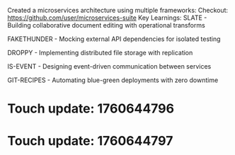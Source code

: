 Created a microservices architecture using multiple frameworks:
Checkout: https://github.com/user/microservices-suite
Key Learnings:
SLATE - Building collaborative document editing with operational transforms

FAKETHUNDER - Mocking external API dependencies for isolated testing

DROPPY - Implementing distributed file storage with replication

IS-EVENT - Designing event-driven communication between services

GIT-RECIPES - Automating blue-green deployments with zero downtime

# Touch update: 1760644796

# Touch update: 1760644797
